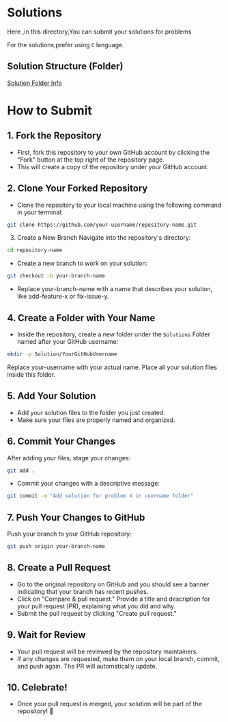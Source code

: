 # Solutions
Here ,in this directory,You can submit your solutions for problems 

For the solutions,prefer using `C` language.

## Solution Structure (Folder)
[Solution Folder Info](Dummy_AI_1st\README.md)

# How to Submit

## 1. Fork the Repository
- First, fork this repository to your own GitHub account by clicking the "Fork" button at the top right of the repository page.
- This will create a copy of the repository under your GitHub account.

## 2. Clone Your Forked Repository
- Clone the repository to your local machine using the following command in your terminal:
 ```bash
 git clone https://github.com/your-username/repository-name.git
```
3. Create a New Branch
Navigate into the repository's directory:
```bash
cd repository-name
```
- Create a new branch to work on your solution:
```bash
git checkout -b your-branch-name
```
- Replace your-branch-name with a name that describes your solution, like add-feature-x or fix-issue-y.
## 4. Create a Folder with Your Name
- Inside the repository, create a new folder under the `Solutions` Folder named after your GitHub username:
```bash
mkdir -p Solution/YourGitHubUsername
```
Replace your-username with your actual name.
Place all your solution files inside this folder.
## 5. Add Your Solution
- Add your solution files to the folder you just created.
- Make sure your files are properly named and organized.
## 6. Commit Your Changes
After adding your files, stage your changes:
```bash
git add .
```
- Commit your changes with a descriptive message:
```bash
git commit -m "Add solution for problem X in username folder"
```

## 7. Push Your Changes to GitHub
Push your branch to your GitHub repository:
```bash
git push origin your-branch-name
```

## 8. Create a Pull Request
- Go to the original repository on GitHub and you should see a banner indicating that your branch has recent pushes. 
- Click on "Compare & pull request."
Provide a title and description for your pull request (PR), explaining what you did and why.
- Submit the pull request by clicking "Create pull request."
## 9. Wait for Review
- Your pull request will be reviewed by the repository maintainers.
- If any changes are requested, make them on your local branch, commit, and push again. The PR will automatically update.
## 10. Celebrate!
- Once your pull request is merged, your solution will be part of the repository! 🎉